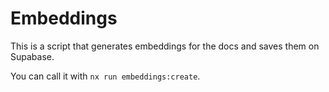 # Embeddings

This is a script that generates embeddings for the docs and saves them on Supabase.

You can call it with `nx run embeddings:create`.